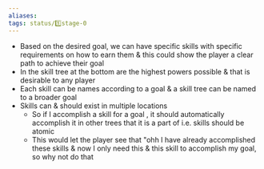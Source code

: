 ```yaml
---
aliases: 
tags: status/1️⃣stage-0 
---
```


-   Based on the desired goal, we can have specific skills with specific requirements on how to earn them & this could show the player a clear path to achieve their goal
-   In the skill tree at the bottom are the highest powers possible & that is desirable to any player
-   Each skill can be names according to a goal & a skill tree can be named to a broader goal
-   Skills can & should exist in multiple locations
    -   So if I accomplish a skill for a goal , it should automatically accomplish it in other trees that it is a part of i.e. skills should be atomic
    -   This would let the player see that "ohh I have already accomplished these skills & now I only need this & this skill to accomplish my goal, so why not do that